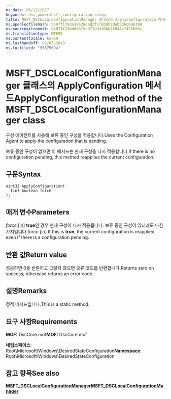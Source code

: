 ```yaml
---
ms.date: 06/12/2017
keywords: dsc,powershell,configuration,setup
title: MSFT_DSCLocalConfigurationManager 클래스의 ApplyConfiguration 메서드
ms.openlocfilehash: 559ff1793a18e28dad2f176bdb20eb53bc08630d
ms.sourcegitcommit: b6871f21bd666f9cd71dd336bb3f844cf472b56c
ms.translationtype: MTE95
ms.contentlocale: ko-KR
ms.lasthandoff: 02/03/2019
ms.locfileid: "55679694"
---
```

# <a name="applyconfiguration-method-of-the-msftdsclocalconfigurationmanager-class"></a><span data-ttu-id="ba86d-103">MSFT_DSCLocalConfigurationManager 클래스의 ApplyConfiguration 메서드</span><span class="sxs-lookup"><span data-stu-id="ba86d-103">ApplyConfiguration method of the MSFT_DSCLocalConfigurationManager class</span></span>

<span data-ttu-id="ba86d-104">구성 에이전트를 사용해 보류 중인 구성을 적용합니다.</span><span class="sxs-lookup"><span data-stu-id="ba86d-104">Uses the Configuration Agent to apply the configuration that is pending.</span></span>

<span data-ttu-id="ba86d-105">보류 중인 구성이 없으면 이 메서드는 현재 구성을 다시 적용합니다.</span><span class="sxs-lookup"><span data-stu-id="ba86d-105">If there is no configuration pending, this method reapplies the current configuration.</span></span>

## <a name="syntax"></a><span data-ttu-id="ba86d-106">구문</span><span class="sxs-lookup"><span data-stu-id="ba86d-106">Syntax</span></span>

```mof
uint32 ApplyConfiguration(
  [in] boolean force
);
```

## <a name="parameters"></a><span data-ttu-id="ba86d-107">매개 변수</span><span class="sxs-lookup"><span data-stu-id="ba86d-107">Parameters</span></span>

<span data-ttu-id="ba86d-108">*force* \[in\] **true**인 경우 현재 구성이 다시 적용됩니다. 보류 중인 구성이 있더라도 마찬가지입니다.</span><span class="sxs-lookup"><span data-stu-id="ba86d-108">*force* \[in\] If this is **true**, the current configuration is reapplied, even if there is a configuration pending.</span></span>

## <a name="return-value"></a><span data-ttu-id="ba86d-109">반환 값</span><span class="sxs-lookup"><span data-stu-id="ba86d-109">Return value</span></span>

<span data-ttu-id="ba86d-110">성공하면 0을 반환하고 그렇지 않으면 오류 코드를 반환합니다.</span><span class="sxs-lookup"><span data-stu-id="ba86d-110">Returns zero on success; otherwise returns an error code.</span></span>

## <a name="remarks"></a><span data-ttu-id="ba86d-111">설명</span><span class="sxs-lookup"><span data-stu-id="ba86d-111">Remarks</span></span>

<span data-ttu-id="ba86d-112">정적 메서드입니다.</span><span class="sxs-lookup"><span data-stu-id="ba86d-112">This is a static method.</span></span>

## <a name="requirements"></a><span data-ttu-id="ba86d-113">요구 사항</span><span class="sxs-lookup"><span data-stu-id="ba86d-113">Requirements</span></span>

<span data-ttu-id="ba86d-114">**MOF:** DscCore.mof</span><span class="sxs-lookup"><span data-stu-id="ba86d-114">**MOF:** DscCore.mof</span></span>

<span data-ttu-id="ba86d-115">**네임스페이스**: Root\Microsoft\Windows\DesiredStateConfiguration</span><span class="sxs-lookup"><span data-stu-id="ba86d-115">**Namespace**: Root\Microsoft\Windows\DesiredStateConfiguration</span></span>

## <a name="see-also"></a><span data-ttu-id="ba86d-116">참고 항목</span><span class="sxs-lookup"><span data-stu-id="ba86d-116">See also</span></span>

[<span data-ttu-id="ba86d-117">**MSFT_DSCLocalConfigurationManager**</span><span class="sxs-lookup"><span data-stu-id="ba86d-117">**MSFT_DSCLocalConfigurationManager**</span></span>](msft-dsclocalconfigurationmanager.md)